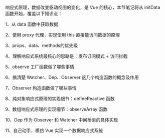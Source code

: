 响应式原理，数据改变驱动视图的变化，是 Vue 的核心，本节笔记将从 initData 函数开始，覆盖以下知识点：

1、从 data 函数中获取数据

2、使用 proxy 代理，实现使用 this 直接能访问数据的原理

3、props、data、methods的优先级

4、理解响应式系统最核心的思路是：发布订阅模式 + 访问拦截

5、observe 工厂函数做了哪些事情

6、搞清楚 Watcher、Dep、Observer 这几个构造函数的概念及作用

7、Observer 构造函数做了哪些事情

8、纯对象响应式原理的实现细节：defineReactive 函数

9、数组响应式原理的实现细节：observeArray 函数

10、Dep 作为 Observer 和 Watcher 中间桥梁的具体实现

11、自己动手，模仿 Vue 实现一个数据响应式系统